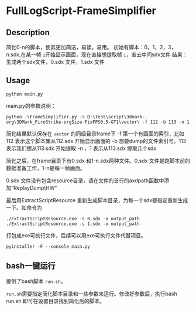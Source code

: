 # FullLogScript-FrameSimplifier

## Description

简化0-n的脚本，使其更加简洁，易读，易用。
初始有脚本：0，1，2，3，n.sdx,在某一帧 `i`开始显示画面，现在直接想提取帧 `i`，省去中间sdx文件
结果：生成两个sdx文件，0.sdx 文件，1.sdx 文件

## Usage

``python main.py``

main.py的参数说明：

```
python .\FrameSimplifier.py -s D:\test\script\3dmark-org\3DMark_FireStrike-orgSize-FixFPS0.5-GT1\vector\ -f 112 -b 113 -n 1
```

简化结果默认保存在 `vector` 的同级目录frame下
-f 第一个有画面的索引，比如112 表示这个脚本集从112.sdx 开始显示画面的
-b 想要dump的文件索引号，113表示我们想从113.sdx 开始提取
-n ，1 表示从113.sdx 提取几个sdx

简化之后，在frame目录下有0.sdx 和1-n.sdx两种文件。0.sdx 文件是跑脚本前的数据准备工作，1-n是每一帧画面。

0.sdx 文件没有包含resource目录，请在文件的首行的axdpath函数中添加“ReplayDump\HW”

最后用ExtractScriptResource 重新生成脚本目录，为每一个sdx都指定重新生成一下。如命令为

```
./ExtractScriptResource.exe -s 0.sdx -o output_path
./ExtractScriptResource.exe -s 1.sdx -o output_path
```

打包成exe可执行文件，后续可以用exe可执行文件代替项目。

```
pyinstaller -F --console main.py
```

## bash一键运行

提供了bash脚本 `run.sh`。

`run.sh`需要指定简化脚本目录和一些参数来运行。修改好参数后，执行bash run.sh 即可在设置目录找到简化后的脚本。
